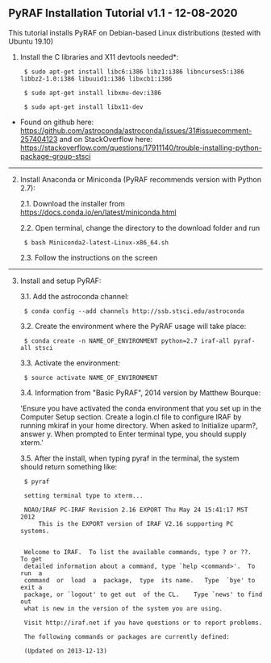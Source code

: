 PyRAF Installation Tutorial v1.1 - 12-08-2020
-----------------------------------------------------------------
This tutorial installs PyRAF on Debian-based Linux distributions (tested with Ubuntu 19.10)

1. Install the C libraries and X11 devtools needed*:

		$ sudo apt-get install libc6:i386 libz1:i386 libncurses5:i386 libbz2-1.0:i386 libuuid1:i386 libxcb1:i386

		$ sudo apt-get install libxmu-dev:i386

		$ sudo apt-get install libx11-dev

* Found on github here: https://github.com/astroconda/astroconda/issues/31#issuecomment-257404123
and on StackOverflow here: https://stackoverflow.com/questions/17911140/trouble-installing-python-package-group-stsci
-----------------------------------------------------------------
2. Install Anaconda or Miniconda (PyRAF recommends version with Python 2.7):

	2.1. Download the installer from https://docs.conda.io/en/latest/miniconda.html 

	2.2. Open terminal, change the directory to the download folder and run

		$ bash Miniconda2-latest-Linux-x86_64.sh

	2.3. Follow the instructions on the screen
-----------------------------------------------------------------
3. Install and setup PyRAF:

	3.1. Add the astroconda channel: 

		$ conda config --add channels http://ssb.stsci.edu/astroconda

	3.2. Create the environment where the PyRAF usage will take place:

		$ conda create -n NAME_OF_ENVIRONMENT python=2.7 iraf-all pyraf-all stsci

	3.3. Activate the environment:

		$ source activate NAME_OF_ENVIRONMENT
	
	3.4. Information from "Basic PyRAF", 2014 version by Matthew Bourque:

	'Ensure you have activated the conda environment that you set up in the Computer Setup
	section. Create a login.cl file to configure IRAF by running mkiraf in your home directory.
	When asked to Initialize uparm?, answer y. When prompted to Enter terminal
	type, you should supply xterm.'

	3.5. After the install, when typing pyraf in the terminal, the system should return something like:

		$ pyraf

		setting terminal type to xterm...

   		NOAO/IRAF PC-IRAF Revision 2.16 EXPORT Thu May 24 15:41:17 MST 2012
      		This is the EXPORT version of IRAF V2.16 supporting PC systems.


  		Welcome to IRAF.  To list the available commands, type ? or ??.  To get
  		detailed information about a command, type `help <command>'.  To run  a
  		command  or  load  a  package,  type  its name.   Type  `bye' to exit a
  		package, or `logout' to get out  of the CL.    Type `news' to find  out
  		what is new in the version of the system you are using.  

  		Visit http://iraf.net if you have questions or to report problems.

  		The following commands or packages are currently defined:

  		(Updated on 2013-12-13)


